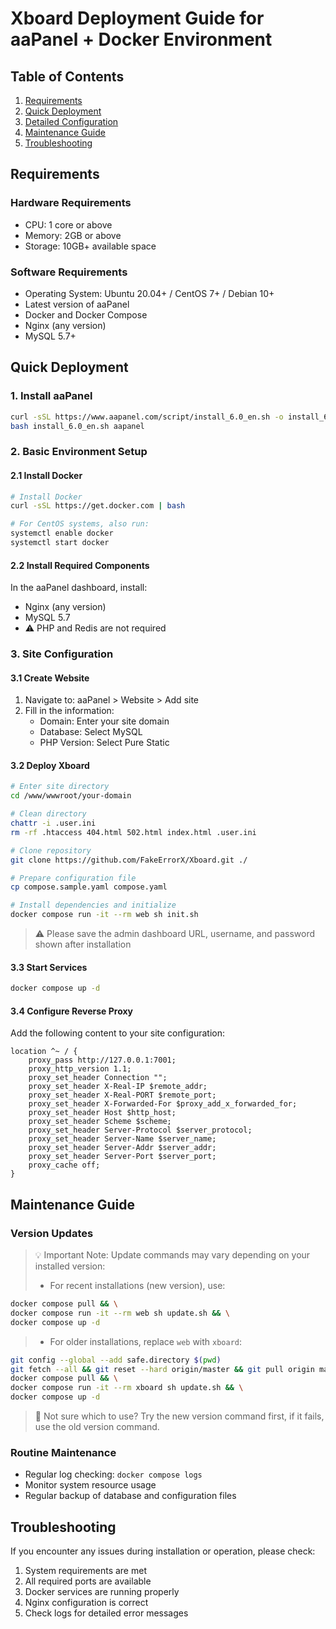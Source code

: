 # Xboard Deployment Guide for aaPanel + Docker Environment

## Table of Contents
1. [Requirements](#requirements)
2. [Quick Deployment](#quick-deployment)
3. [Detailed Configuration](#detailed-configuration)
4. [Maintenance Guide](#maintenance-guide)
5. [Troubleshooting](#troubleshooting)

## Requirements

### Hardware Requirements
- CPU: 1 core or above
- Memory: 2GB or above
- Storage: 10GB+ available space

### Software Requirements
- Operating System: Ubuntu 20.04+ / CentOS 7+ / Debian 10+
- Latest version of aaPanel
- Docker and Docker Compose
- Nginx (any version)
- MySQL 5.7+

## Quick Deployment

### 1. Install aaPanel
```bash
curl -sSL https://www.aapanel.com/script/install_6.0_en.sh -o install_6.0_en.sh && \
bash install_6.0_en.sh aapanel
```

### 2. Basic Environment Setup

#### 2.1 Install Docker
```bash
# Install Docker
curl -sSL https://get.docker.com | bash

# For CentOS systems, also run:
systemctl enable docker
systemctl start docker
```

#### 2.2 Install Required Components
In the aaPanel dashboard, install:
- Nginx (any version)
- MySQL 5.7
- ⚠️ PHP and Redis are not required

### 3. Site Configuration

#### 3.1 Create Website
1. Navigate to: aaPanel > Website > Add site
2. Fill in the information:
   - Domain: Enter your site domain
   - Database: Select MySQL
   - PHP Version: Select Pure Static

#### 3.2 Deploy Xboard
```bash
# Enter site directory
cd /www/wwwroot/your-domain

# Clean directory
chattr -i .user.ini
rm -rf .htaccess 404.html 502.html index.html .user.ini

# Clone repository
git clone https://github.com/FakeErrorX/Xboard.git ./

# Prepare configuration file
cp compose.sample.yaml compose.yaml

# Install dependencies and initialize
docker compose run -it --rm web sh init.sh
```
> ⚠️ Please save the admin dashboard URL, username, and password shown after installation

#### 3.3 Start Services
```bash
docker compose up -d
```

#### 3.4 Configure Reverse Proxy
Add the following content to your site configuration:
```nginx
location ^~ / {
    proxy_pass http://127.0.0.1:7001;
    proxy_http_version 1.1;
    proxy_set_header Connection "";
    proxy_set_header X-Real-IP $remote_addr;
    proxy_set_header X-Real-PORT $remote_port;
    proxy_set_header X-Forwarded-For $proxy_add_x_forwarded_for;
    proxy_set_header Host $http_host;
    proxy_set_header Scheme $scheme;
    proxy_set_header Server-Protocol $server_protocol;
    proxy_set_header Server-Name $server_name;
    proxy_set_header Server-Addr $server_addr;
    proxy_set_header Server-Port $server_port;
    proxy_cache off;
}
```

## Maintenance Guide

### Version Updates

> 💡 Important Note: Update commands may vary depending on your installed version:
> - For recent installations (new version), use:
```bash
docker compose pull && \
docker compose run -it --rm web sh update.sh && \
docker compose up -d
```
> - For older installations, replace `web` with `xboard`:
```bash
git config --global --add safe.directory $(pwd)
git fetch --all && git reset --hard origin/master && git pull origin master
docker compose pull && \
docker compose run -it --rm xboard sh update.sh && \
docker compose up -d
```
> 🤔 Not sure which to use? Try the new version command first, if it fails, use the old version command.

### Routine Maintenance
- Regular log checking: `docker compose logs`
- Monitor system resource usage
- Regular backup of database and configuration files

## Troubleshooting

If you encounter any issues during installation or operation, please check:
1. System requirements are met
2. All required ports are available
3. Docker services are running properly
4. Nginx configuration is correct
5. Check logs for detailed error messages 
